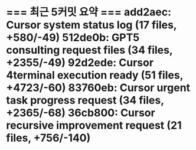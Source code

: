 === 최근 5커밋 요약 ===
add2aec: Cursor system status log (17 files, +580/-49)
512de0b: GPT5 consulting request files (34 files, +2355/-49)
92d2ede: Cursor 4terminal execution ready (51 files, +4723/-60)
83760eb: Cursor urgent task progress request (34 files, +2365/-68)
36cb800: Cursor recursive improvement request (21 files, +756/-140)
=======================
